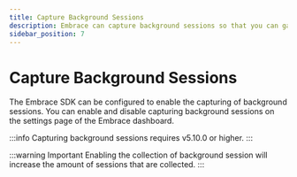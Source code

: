 ```yaml
---
title: Capture Background Sessions
description: Embrace can capture background sessions so that you can gain insight into user experiences that are affected by events that happen in the background.
sidebar_position: 7
---
```


# Capture Background Sessions

The Embrace SDK can be configured to enable the capturing of background sessions. You can enable and disable capturing background sessions on the settings page of the Embrace dashboard.

:::info
Capturing background sessions requires v5.10.0 or higher.
:::

:::warning Important
Enabling the collection of background session will increase the amount of sessions that are collected.
:::
